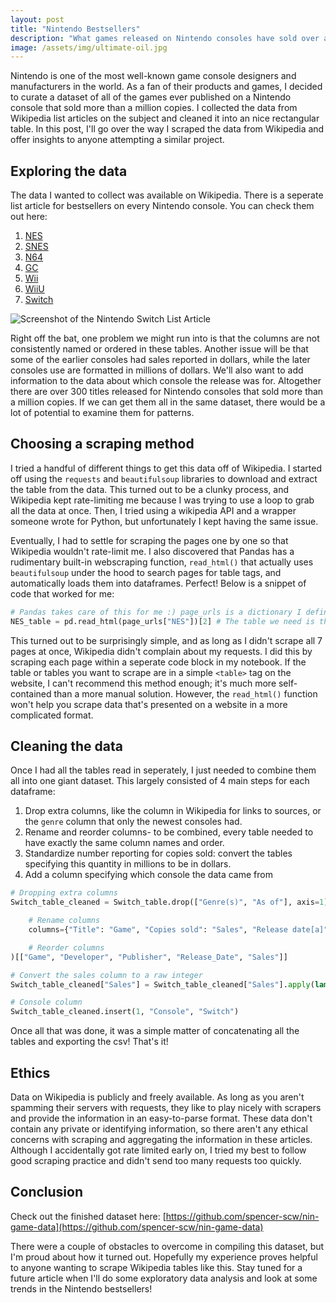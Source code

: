 ```yaml
---
layout: post
title: "Nintendo Bestsellers"
description: "What games released on Nintendo consoles have sold over a million copies?"
image: /assets/img/ultimate-oil.jpg
---
```


<p class="intro"><span class="dropcap">N</span>intendo is one of the most well-known game console designers and manufacturers in the world. As a fan of their products and games, I decided to curate a dataset of all of the games ever published on a Nintendo console that sold more than a million copies. I collected the data from Wikipedia list articles on the subject and cleaned it into an nice rectangular table. In this post, I'll go over the way I scraped the data from Wikipedia and offer insights to anyone attempting a similar project.</p>

## Exploring the data

The data I wanted to collect was available on Wikipedia. There is a seperate list article for bestsellers on every Nintendo console. You can check them out here:

1.    [NES](https://en.wikipedia.org/wiki/List_of_best-selling_Nintendo_Entertainment_System_video_games)
2.    [SNES](https://en.wikipedia.org/wiki/List_of_best-selling_Super_Nintendo_Entertainment_System_video_games)
3.    [N64](https://en.wikipedia.org/wiki/List_of_best-selling_Nintendo_64_video_games)
4.    [GC](https://en.wikipedia.org/wiki/List_of_best-selling_GameCube_video_games)
5.    [Wii](https://en.wikipedia.org/wiki/List_of_best-selling_Wii_video_games)
6.    [WiiU](https://en.wikipedia.org/wiki/List_of_best-selling_Wii_U_video_games)
7.    [Switch](https://en.wikipedia.org/wiki/List_of_best-selling_Nintendo_Switch_video_games)

![Screenshot of the Nintendo Switch List Article](/assets/img/2024-12-19-wrapping-APIs/image.png)

Right off the bat, one problem we might run into is that the columns are not consistently named or ordered in these tables. Another issue will be that some of the earlier consoles had sales reported in dollars, while the later consoles use are formatted in millions of dollars. We'll also want to add information to the data about which console the release was for. Altogether there are over 300 titles released for Nintendo consoles that sold more than a million copies. If we can get them all in the same dataset, there would be a lot of potential to examine them for patterns.

## Choosing a scraping method

I tried a handful of different things to get this data off of Wikipedia. I started off using the `requests` and `beautifulsoup` libraries to download and extract the table from the data. This turned out to be a clunky process, and Wikipedia kept rate-limiting me because I was trying to use a loop to grab all the data at once. Then, I tried using a wikipedia API and a wrapper someone wrote for Python, but unfortunately I kept having the same issue.

Eventually, I had to settle for scraping the pages one by one so that Wikipedia wouldn't rate-limit me. I also discovered that Pandas has a rudimentary built-in webscraping function, `read_html()` that actually uses `beautifulsoup` under the hood to search pages for table tags, and automatically loads them into dataframes. Perfect! Below is a snippet of code that worked for me:

```python
# Pandas takes care of this for me :) page_urls is a dictionary I defined that has all the urls to the articles.
NES_table = pd.read_html(page_urls["NES"])[2] # The table we need is the second one in the page.
```

This turned out to be surprisingly simple, and as long as I didn't scrape all 7 pages at once, Wikipedia didn't complain about my requests. I did this by scraping each page within a seperate code block in my notebook. If the table or tables you want to scrape are in a simple `<table>` tag on the website, I can't recommend this method enough; it's much more self-contained than a more manual solution. However, the `read_html()` function won't help you scrape data that's presented on a website in a more complicated format.

## Cleaning the data

Once I had all the tables read in seperately, I just needed to combine them all into one giant dataset. This largely consisted of 4 main steps for each dataframe:

1. Drop extra columns, like the column in Wikipedia for links to sources, or the `genre` column that only the newest consoles had.
2. Rename and reorder columns- to be combined, every table needed to have exactly the same column names and order.
3. Standardize number reporting for copies sold: convert the tables specifying this quantity in millions to be in dollars.
4. Add a column specifying which console the data came from

```python
# Dropping extra columns
Switch_table_cleaned = Switch_table.drop(["Genre(s)", "As of"], axis=1).rename(

    # Rename columns
    columns={"Title": "Game", "Copies sold": "Sales", "Release date[a]": "Release_Date", "Developer(s)": "Developer", "Publisher(s)": "Publisher"}

    # Reorder columns
)[["Game", "Developer", "Publisher", "Release_Date", "Sales"]]

# Convert the sales column to a raw integer
Switch_table_cleaned["Sales"] = Switch_table_cleaned["Sales"].apply(lambda num: int(float(num.split()[0].strip(">")) * 1000000))

# Console column
Switch_table_cleaned.insert(1, "Console", "Switch")
```

Once all that was done, it was a simple matter of concatenating all the tables and exporting the csv! That's it!

## Ethics

Data on Wikipedia is publicly and freely available. As long as you aren't spamming their servers with requests, they like to play nicely with scrapers and provide the information in an easy-to-parse format. These data don't contain any private or identifying information, so there aren't any ethical concerns with scraping and aggregating the information in these articles. Although I accidentally got rate limited early on, I tried my best to follow good scraping practice and didn't send too many requests too quickly.

## Conclusion

Check out the finished dataset here: [https://github.com/spencer-scw/nin-game-data](https://github.com/spencer-scw/nin-game-data)

There were a couple of obstacles to overcome in compiling this dataset, but I'm proud about how it turned out. Hopefully my experience proves helpful to anyone wanting to scrape Wikipedia tables like this. Stay tuned for a future article when I'll do some exploratory data analysis and look at some trends in the Nintendo bestsellers!